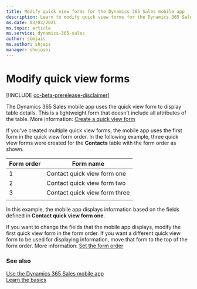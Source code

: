 ```yaml
---
title: Modify quick view forms for the Dynamics 365 Sales mobile app
description: Learn to modify quick view forms for the Dynamics 365 Sales mobile app.
ms.date: 03/03/2021
ms.topic: article
ms.service: dynamics-365-sales
author: sbmjais
ms.author: shjais
manager: shujoshi
---
```


# Modify quick view forms

[!INCLUDE [cc-beta-prerelease-disclaimer](../../includes/cc-beta-prerelease-disclaimer.md)]

The Dynamics 365 Sales mobile app uses the quick view form to display table details. This is a lightweight form that doesn't include all attributes of the table. More information: [Create a quick view form](/powerapps/maker/model-driven-apps/create-edit-quick-view-forms)

If you've created multiple quick view forms, the mobile app uses the first form in the quick view form order. In the following example, three quick view forms were created for the **Contacts** table with the form order as shown.

|Form order|Form name|
|----------|---------|
|1|Contact quick view form one|
|2|Contact quick view form two|
|3|Contact quick view form three|
|||

In this example, the mobile app displays information based on the fields defined in **Contact quick view form one**.

If you want to change the fields that the mobile app displays, modify the first quick view form in the form order. If you want a different quick view form to be used for displaying information, move that form to the top of the form order. More information: [Set the form order](/powerapps/maker/model-driven-apps/control-access-forms#set-the-form-order)

### See also

[Use the Dynamics 365 Sales mobile app](use-sales-mobile-app.md)    
[Learn the basics](learn-basics-mobile-app.md)